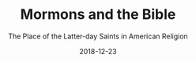 ---
date: 2018-12-23
dateYear: 2018
isbn: 9780199739035
title: Mormons and the Bible
subtitle: The Place of the Latter-day Saints in American Religion
description: "Philip L. Barlow analyzes the approaches taken to the Bible by key Mormon leaders, from founder Joseph Smith up to the present day. This edition includes an updated preface and bibliography."
cover: cover-mormons-and-the-bible.jpeg
coverGoogle: https://books.google.com/books/content?id=zNrJlXV-sdsC&printsec=frontcover&img=1&zoom=1&edge=curl&source=gbs_api
pageCount: 349
authors: Philip L. Barlow
publishers: Oxford University Press
published: 2013-06-27
publishedYear: 2013
shelves:
- non-fiction
---